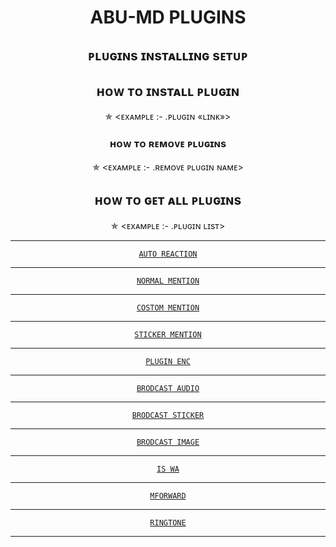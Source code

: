 <h1 align="center"> ABU-MD PLUGINS

 </h1>

<div align="center">

<h2 align="center">   ᴘʟᴜɢɪɴs ɪɴsᴛᴀʟʟɪɴɢ sᴇᴛᴜᴘ

</h1>

 

<h2 align="center">   ʜᴏᴡ ᴛᴏ ɪɴsᴛᴀʟʟ ᴘʟᴜɢɪɴ

</h1>

✯ <ᴇxᴀᴍᴘʟᴇ :-  .ᴘʟᴜɢɪɴ «ʟɪɴᴋ»>

<h3 align="center">   ʜᴏᴡ ᴛᴏ ʀᴇᴍᴏᴠᴇ ᴘʟᴜɢɪɴs</h1>

 

✯ <ᴇxᴀᴍᴘʟᴇ :-  .ʀᴇᴍᴏᴠᴇ ᴘʟᴜɢɪɴ ɴᴀᴍᴇ>

</p>

<h2 align="center">   ʜᴏᴡ ᴛᴏ ɢᴇᴛ ᴀʟʟ ᴘʟᴜɢɪɴs

</h1>

✯ <ᴇxᴀᴍᴘʟᴇ :-  .ᴘʟᴜɢɪɴ ʟɪsᴛ>

 
____________________________________________

 [`AUTO REACTION`](https://gist.githubusercontent.com/Afx-Abu/1a03436abd85dac62044cda3031f1e21)
____________________________________________
 [`NORMAL MENTION`](https://gist.github.com/Afx-Abu/5d946dd45ec2bfd7fa52c54bffd1b475)
____________________________________________
 [`COSTOM MENTION`](https://gist.githubusercontent.com/Afx-Abu/37bb1fb16126bfd80773e866740587e5)
____________________________________________
 [`STICKER MENTION`](https://gist.github.com/Afx-Abu/c624d99e6aff1277f1ce7194e27ef788)
____________________________________________
 [`PLUGIN ENC`](https://gist.github.com/TOXIC-KICHUX/a9f6f8ed468ffef8949339d899a2deef)
____________________________________________
 [`BRODCAST AUDIO`](https://gist.github.com/Afx-Abu/b0b85cc68dffffa9e45b4f5ff112f31d)
____________________________________________
 [`BRODCAST STICKER`](https://gist.github.com/Afx-Abu/ef25bdc11f765315abc928a1ddf14e8e)
____________________________________________
 [`BRODCAST IMAGE`](https://gist.github.com/Afx-Abu/26546ebed142e445110998f7ea77168c)
____________________________________________
 [`IS WA`](https://gist.github.com/Afx-Abu/a6bf4ad97baf8e605cddeb11e00f7eb5)
____________________________________________

 [`MFORWARD`](https://gist.github.com/Afx-Abu/631b03373a2e3fb1c3a9cecc03da906d)
____________________________________________

 [`RINGTONE`](https://gist.github.com/Afx-Abu/09f037b5336dc8c0c1d86106c9ec8548)
____________________________________________
